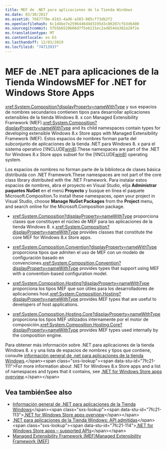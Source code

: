 ```yaml
---
title: MEF de .NET para aplicaciones de la Tienda Windows
ms.date: 03/30/2017
ms.assetid: 7667770e-d163-4ad6-a303-085cf73db2f2
ms.openlocfilehash: 6c1d4be7e2596446d4d3195d3c80207cfb3db400
ms.sourcegitcommit: 5fb5b6520b06d7f5e6131ec2ad854da302a28f2e
ms.translationtype: MT
ms.contentlocale: es-ES
ms.lasthandoff: 12/03/2019
ms.locfileid: "74713937"
---
```

# <a name="mef-for-net-for-windows-store-apps"></a><span data-ttu-id="7fc21-102">MEF de .NET para aplicaciones de la Tienda Windows</span><span class="sxs-lookup"><span data-stu-id="7fc21-102">MEF for .NET for Windows Store Apps</span></span>
<span data-ttu-id="7fc21-103"><xref:System.Composition?displayProperty=nameWithType> y sus espacios de nombres secundarios contienen tipos para desarrollar aplicaciones extensibles de la tienda Windows 8. x con Managed Extensibility Framework (MEF).</span><span class="sxs-lookup"><span data-stu-id="7fc21-103"><xref:System.Composition?displayProperty=nameWithType> and its child namespaces contain types for developing extensible Windows 8.x Store apps with Managed Extensibility Framework (MEF).</span></span> <span data-ttu-id="7fc21-104">Estos espacios de nombres forman parte del subconjunto de aplicaciones de la tienda .NET para Windows 8. x para el sistema operativo [!INCLUDE[win8](../../../includes/win8-md.md)].</span><span class="sxs-lookup"><span data-stu-id="7fc21-104">These namespaces are part of the .NET for Windows 8.x Store apps subset for the [!INCLUDE[win8](../../../includes/win8-md.md)] operating system.</span></span>  
  
 <span data-ttu-id="7fc21-105">Los espacios de nombres no forman parte de la biblioteca de clases básica distribuida con .NET Framework.</span><span class="sxs-lookup"><span data-stu-id="7fc21-105">These namespaces are not part of the core class library distributed with the .NET Framework.</span></span> <span data-ttu-id="7fc21-106">Para instalar estos espacios de nombres, abra el proyecto en Visual Studio, elija **Administrar paquetes NuGet** en el menú **Proyecto** y busque en línea el paquete Microsoft.Composition.</span><span class="sxs-lookup"><span data-stu-id="7fc21-106">To install these namespaces, open your project in Visual Studio, choose **Manage NuGet Packages** from the **Project** menu, and search online for the Microsoft.Composition package.</span></span>  
  
- <span data-ttu-id="7fc21-107"><xref:System.Composition?displayProperty=nameWithType> proporciona clases que constituyen el núcleo de MEF para las aplicaciones de la tienda Windows 8. x.</span><span class="sxs-lookup"><span data-stu-id="7fc21-107"><xref:System.Composition?displayProperty=nameWithType> provides classes that constitute the core MEF for Windows 8.x Store apps.</span></span>  
  
- <span data-ttu-id="7fc21-108"><xref:System.Composition.Convention?displayProperty=nameWithType> proporciona tipos que admiten el uso de MEF con un modelo de configuración basado en convenciones.</span><span class="sxs-lookup"><span data-stu-id="7fc21-108"><xref:System.Composition.Convention?displayProperty=nameWithType> provides types that support using MEF with a convention-based configuration model.</span></span>  
  
- <span data-ttu-id="7fc21-109"><xref:System.Composition.Hosting?displayProperty=nameWithType> proporciona los tipos MEF que son útiles para los desarrolladores de aplicaciones host.</span><span class="sxs-lookup"><span data-stu-id="7fc21-109"><xref:System.Composition.Hosting?displayProperty=nameWithType> provides MEF types that are useful to developers of host applications.</span></span>  
  
- <span data-ttu-id="7fc21-110"><xref:System.Composition.Hosting.Core?displayProperty=nameWithType> proporciona los tipos MEF utilizados internamente por el motor de composición.</span><span class="sxs-lookup"><span data-stu-id="7fc21-110"><xref:System.Composition.Hosting.Core?displayProperty=nameWithType> provides MEF types used internally by the composition engine.</span></span>  
  
 <span data-ttu-id="7fc21-111">Para obtener más información sobre .NET para aplicaciones de la tienda Windows 8. x y una lista de espacios de nombres y tipos que contiene, consulte [información general de .net para aplicaciones de la tienda Windows](https://docs.microsoft.com/previous-versions/br230302(v=vs.110)).</span><span class="sxs-lookup"><span data-stu-id="7fc21-111">For more information about .NET for Windows 8.x Store apps and a list of namespaces and types that it contains, see [.NET for Windows Store apps overview](https://docs.microsoft.com/previous-versions/br230302(v=vs.110)).</span></span>
  
## <a name="see-also"></a><span data-ttu-id="7fc21-112">Vea también</span><span class="sxs-lookup"><span data-stu-id="7fc21-112">See also</span></span>

- <span data-ttu-id="7fc21-113">[Información general de .NET para aplicaciones de la Tienda Windows](https://docs.microsoft.com/previous-versions/br230302(v=vs.110))</span><span class="sxs-lookup"><span data-stu-id="7fc21-113">[.NET for Windows Store apps overview](https://docs.microsoft.com/previous-versions/br230302(v=vs.110))</span></span>
- <span data-ttu-id="7fc21-114">[.NET para aplicaciones de la Tienda Windows: API admitidas](https://docs.microsoft.com/previous-versions/br230232(v=vs.110))</span><span class="sxs-lookup"><span data-stu-id="7fc21-114">[.NET for Windows Store apps – supported APIs](https://docs.microsoft.com/previous-versions/br230232(v=vs.110))</span></span>
- [<span data-ttu-id="7fc21-115">Managed Extensibility Framework (MEF)</span><span class="sxs-lookup"><span data-stu-id="7fc21-115">Managed Extensibility Framework (MEF)</span></span>](index.md)

